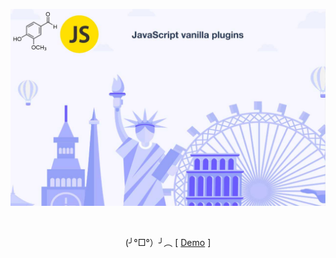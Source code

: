 <p align="center">
<img src="./.imgs/header.jpg" alt="Vanilla JavaScript plugins">
</p>
<br />
<p align="center"> (╯°□°）╯︵ [ <a href="https://vladimirlukyanov.github.io/vanilla-js-plugins/">Demo</a> ] </p>